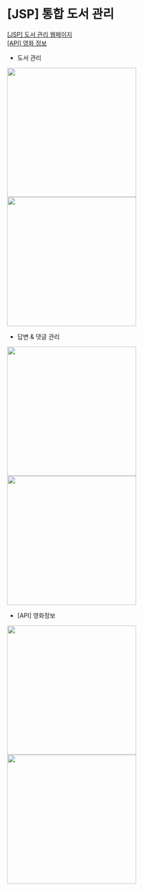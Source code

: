 # [JSP] 통합 도서 관리
<a href="https://github.com/juyub/JooLib">[JSP] 도서 관리 웹페이지</a> <br>
<a href="https://github.com/juyub/movieInfo">[API] 영화 정보</a> <br>
- 도서 관리
<img src="https://github.com/juyub/tp-JooLibT/assets/126839881/e181368c-2422-4759-926d-1a4e33623f61" width="300" /> 
<img src="https://github.com/juyub/tp-JooLibT/assets/126839881/1e75fb10-f430-4dd8-8482-65b3e37194b9" width="300" />

- 답변 & 댓글 관리
<img src="https://github.com/juyub/tp-JooLibT/assets/126839881/047ef8d2-d391-4c97-aa63-9626ac05d9f2" width="300" />
<img src="https://github.com/juyub/tp-JooLibT/assets/126839881/fdec5b82-5216-4c05-a907-5c0f93bea03c" width="300" />

- [API] 영화정보
<img src="https://github.com/juyub/tp-JooLibT/assets/126839881/1165fe61-5b78-4c2e-b3ab-5cc36f3e73d8" width="300" />
<img src="https://github.com/juyub/tp-JooLibT/assets/126839881/f8b4fdaa-1ffe-4fcd-aba5-405bef814947" width="300" />
